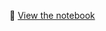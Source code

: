 📓 [View the notebook]((https://github.com/IvanUsachev/Deep-Learning-Final-project/blob/main/final.ipynb))
